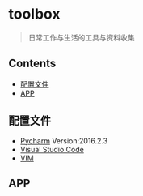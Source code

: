 # toolbox
> 日常工作与生活的工具与资料收集

## Contents  

- [配置文件](#配置文件)  
- [APP](#app)


## 配置文件  

- [Pycharm](./confs/pycharm/settings.jar)  Version:2016.2.3  
- [Visual Studio Code](./confs/vscode/settings.json)
- [VIM](https://github.com/mutoulbj/my-vim)


## APP
